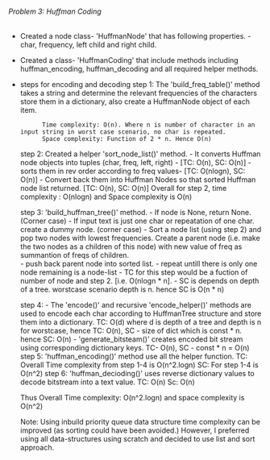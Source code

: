 ###### Problem 3: Huffman Coding ############################
- Created a node class- 'HuffmanNode' that has following properties. - char, frequency, left child and right child. 
- Created a class- 'HuffmanCoding' that include methods including huffman_encoding, huffman_decoding and all required helper methods. 
- steps for encoding and decoding
    step 1: The 'build_freq_table()' method takes a string and determine the relevant frequencies of the characters store them in a dictionary, 
            also create a HuffmanNode object of each item. 
            
            Time complexity: O(n). Where n is number of character in an input string in worst case scenario, no char is repeated.
            Space complexity: Function of 2 * n. Hence O(n)

    step 2: Created a helper 'sort_node_list()' method. 
            - It converts Huffman node objects into tuples (char, freq, left, right) - [TC: O(n), SC: O(n)]
            - sorts them in rev order according to freq values- [TC: O(nlogn), SC: O(n)]
            - Convert back them into Huffman Nodes so that sorted Huffman node list returned. [TC: O(n), SC: O(n)]
            Overall for step 2, time complexity : O(nlogn) and Space complexity is O(n)

    step 3: 'build_huffman_tree()' method. 
            - If node is None, return None. (Corner case)
            - If input text is just one char or repeatation of one char. create a dummy node. (corner case) 
            - Sort a node list (using step 2) and pop two nodes with lowest frequencies. Create a parent node 
              (i.e. make the two nodes as a children of this node) with new value of freq as summantion of freqs of children.  
            - push back parent node into sorted list. 
            - repeat untill there is only one node remaining is a node-list
            - TC for this step would be a fuction of number of node and step 2. [i.e. O(nlogn * n].
            - SC is depends on depth of a tree. worstcase scenario depth is n. hence SC is O(n * n)


    step 4: - The 'encode()' and recursive 'encode_helper()' methods are used to encode each char according to HuffmanTree structure 
              and store them into a dictionary. 
              TC: O(d) where d is depth of a tree and depth is n for worstcase, hence TC: O(n), 
              SC - size of dict which is const * n. hence SC: O(n)
            - 'generate_bitsteam()' creates encoded bit stream using corresponding dictionary keys. 
              TC- O(n), SC - const * n = O(n)
    step 5: 'huffman_encoding()' method use all the helper function. 
            TC: Overall Time complexity from step 1-4 is O(n^2.logn)
            SC: For step 1-4 is O(n^2)
    step 6: 'huffman_decioding()' uses reverse dictionary values to decode bitstream into a text value.
            TC: O(n)
            Sc: O(n)

    Thus Overall Time complexity: O(n^2.logn) and space complexity is O(n^2)

    Note: Using inbuild priority queue data structure time complexity can be improved (as sorting could have been avoided.)
          However, I preferred using all data-structures using scratch and decided to use list and sort approach. 

